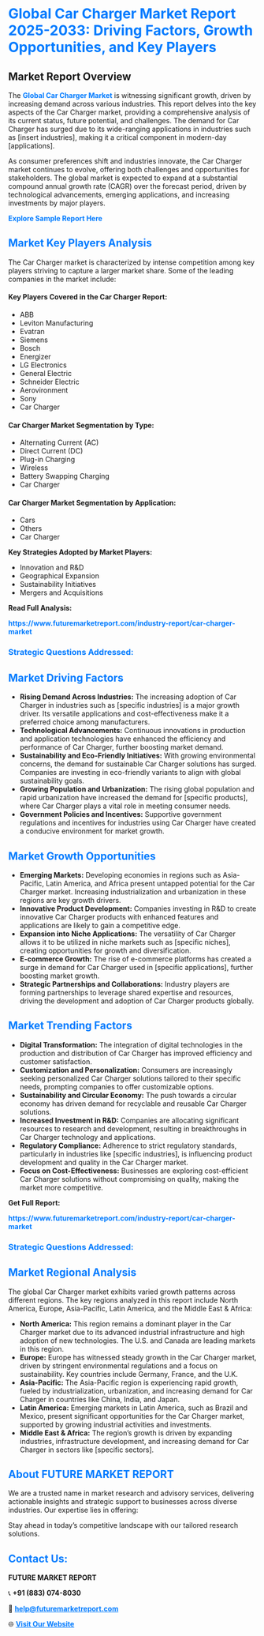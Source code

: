 <h1 style="color: #007BFF;">Global Car Charger Market Report 2025-2033: Driving Factors, Growth Opportunities, and Key Players</h1>

<section id="overview">
<h2>Market Report Overview</h2>
<p>The <a href="https://www.futuremarketreport.com/industry-report/car-charger-market" style="color: #007BFF; text-decoration: none;"><strong>Global Car Charger Market</strong></a> is witnessing significant growth, driven by increasing demand across various industries. This report delves into the key aspects of the Car Charger market, providing a comprehensive analysis of its current status, future potential, and challenges. The demand for Car Charger has surged due to its wide-ranging applications in industries such as [insert industries], making it a critical component in modern-day [applications].</p>
<p>As consumer preferences shift and industries innovate, the Car Charger market continues to evolve, offering both challenges and opportunities for stakeholders. The global market is expected to expand at a substantial compound annual growth rate (CAGR) over the forecast period, driven by technological advancements, emerging applications, and increasing investments by major players.</p>
</section>

<section id="overview">
<p><a href="https://www.futuremarketreport.com/request-sample/reportId=97632" style="color: #007BFF; text-decoration: none;"><strong>Explore Sample Report Here</strong></a></p>
</section>

<section id="key-players">
<h2 style="color: #007BFF;">Market Key Players Analysis</h2>
<p>The Car Charger market is characterized by intense competition among key players striving to capture a larger market share. Some of the leading companies in the market include:</p>
<h4>Key Players Covered in the Car Charger Report:</h4>
<ul><li>ABB</li><li>Leviton Manufacturing</li><li>Evatran</li><li>Siemens</li><li>Bosch</li><li>Energizer</li><li>LG Electronics</li><li>General Electric</li><li>Schneider Electric</li><li>Aerovironment</li><li>Sony</li><li>Car Charger</li></ul>
<h4>Car Charger Market Segmentation by Type:</h4>
<ul><li>Alternating Current (AC)</li><li>Direct Current (DC)</li><li>Plug-in Charging</li><li>Wireless</li><li>Battery Swapping Charging</li><li>Car Charger</li></ul>

<h4>Car Charger Market Segmentation by Application:</h4>
<ul><li>Cars</li><li>Others</li><li>Car Charger</li></ul>
<p><strong>Key Strategies Adopted by Market Players:</strong></p>
<ul>
<li>Innovation and R&D</li>
<li>Geographical Expansion</li>
<li>Sustainability Initiatives</li>
<li>Mergers and Acquisitions</li>
</ul>
</section>

<section>
<p><strong>Read Full Analysis: </strong></p><a href="https://www.futuremarketreport.com/industry-report/car-charger-market" style="color: #007BFF; text-decoration: none;"><strong>https://www.futuremarketreport.com/industry-report/car-charger-market</strong></a>
<h3 style="color: #007BFF;">Strategic Questions Addressed:</h3>
</section>

<section id="driving-factors">
<h2 style="color: #007BFF;">Market Driving Factors</h2>
<ul>
<li><strong>Rising Demand Across Industries:</strong> The increasing adoption of Car Charger in industries such as [specific industries] is a major growth driver. Its versatile applications and cost-effectiveness make it a preferred choice among manufacturers.</li>
<li><strong>Technological Advancements:</strong> Continuous innovations in production and application technologies have enhanced the efficiency and performance of Car Charger, further boosting market demand.</li>
<li><strong>Sustainability and Eco-Friendly Initiatives:</strong> With growing environmental concerns, the demand for sustainable Car Charger solutions has surged. Companies are investing in eco-friendly variants to align with global sustainability goals.</li>
<li><strong>Growing Population and Urbanization:</strong> The rising global population and rapid urbanization have increased the demand for [specific products], where Car Charger plays a vital role in meeting consumer needs.</li>
<li><strong>Government Policies and Incentives:</strong> Supportive government regulations and incentives for industries using Car Charger have created a conducive environment for market growth.</li>
</ul>
</section>

<section id="growth-opportunities">
<h2 style="color: #007BFF;">Market Growth Opportunities</h2>
<ul>
<li><strong>Emerging Markets:</strong> Developing economies in regions such as Asia-Pacific, Latin America, and Africa present untapped potential for the Car Charger market. Increasing industrialization and urbanization in these regions are key growth drivers.</li>
<li><strong>Innovative Product Development:</strong> Companies investing in R&D to create innovative Car Charger products with enhanced features and applications are likely to gain a competitive edge.</li>
<li><strong>Expansion into Niche Applications:</strong> The versatility of Car Charger allows it to be utilized in niche markets such as [specific niches], creating opportunities for growth and diversification.</li>
<li><strong>E-commerce Growth:</strong> The rise of e-commerce platforms has created a surge in demand for Car Charger used in [specific applications], further boosting market growth.</li>
<li><strong>Strategic Partnerships and Collaborations:</strong> Industry players are forming partnerships to leverage shared expertise and resources, driving the development and adoption of Car Charger products globally.</li>
</ul>
</section>

<section id="trending-factors">
<h2 style="color: #007BFF;">Market Trending Factors</h2>
<ul>
<li><strong>Digital Transformation:</strong> The integration of digital technologies in the production and distribution of Car Charger has improved efficiency and customer satisfaction.</li>
<li><strong>Customization and Personalization:</strong> Consumers are increasingly seeking personalized Car Charger solutions tailored to their specific needs, prompting companies to offer customizable options.</li>
<li><strong>Sustainability and Circular Economy:</strong> The push towards a circular economy has driven demand for recyclable and reusable Car Charger solutions.</li>
<li><strong>Increased Investment in R&D:</strong> Companies are allocating significant resources to research and development, resulting in breakthroughs in Car Charger technology and applications.</li>
<li><strong>Regulatory Compliance:</strong> Adherence to strict regulatory standards, particularly in industries like [specific industries], is influencing product development and quality in the Car Charger market.</li>
<li><strong>Focus on Cost-Effectiveness:</strong> Businesses are exploring cost-efficient Car Charger solutions without compromising on quality, making the market more competitive.</li>
</ul>
</section>

<section>
<p><strong>Get Full Report: </strong></p><a href="https://www.futuremarketreport.com/industry-report/car-charger-market" style="color: #007BFF; text-decoration: none;"><strong>https://www.futuremarketreport.com/industry-report/car-charger-market</strong></a>
<h3 style="color: #007BFF;">Strategic Questions Addressed:</h3>
</section>


<section id="regional-analysis">
<h2 style="color: #007BFF;">Market Regional Analysis</h2>
<p>The global Car Charger market exhibits varied growth patterns across different regions. The key regions analyzed in this report include North America, Europe, Asia-Pacific, Latin America, and the Middle East & Africa:</p>
<ul>
<li><strong>North America:</strong> This region remains a dominant player in the Car Charger market due to its advanced industrial infrastructure and high adoption of new technologies. The U.S. and Canada are leading markets in this region.</li>
<li><strong>Europe:</strong> Europe has witnessed steady growth in the Car Charger market, driven by stringent environmental regulations and a focus on sustainability. Key countries include Germany, France, and the U.K.</li>
<li><strong>Asia-Pacific:</strong> The Asia-Pacific region is experiencing rapid growth, fueled by industrialization, urbanization, and increasing demand for Car Charger in countries like China, India, and Japan.</li>
<li><strong>Latin America:</strong> Emerging markets in Latin America, such as Brazil and Mexico, present significant opportunities for the Car Charger market, supported by growing industrial activities and investments.</li>
<li><strong>Middle East & Africa:</strong> The region’s growth is driven by expanding industries, infrastructure development, and increasing demand for Car Charger in sectors like [specific sectors].</li>
</ul>
</section>

<footer>
<h2 style="color: #007BFF;">About FUTURE MARKET REPORT</h2>
<p>We are a trusted name in market research and advisory services, delivering actionable insights and strategic support to businesses across diverse industries. Our expertise lies in offering:</p>

<p>Stay ahead in today’s competitive landscape with our tailored research solutions.</p>

<h2 style="color: #007BFF;">Contact Us:</h2>
<p><strong>FUTURE MARKET REPORT</strong></p>
<p>📞 <strong>+91 (883) 074-8030</strong></p>
<p>📧 <strong><a href="mailto:help@futuremarketreport.com" style="color: #007BFF;">help@futuremarketreport.com</a></strong></p>
<p>🌐 <strong><a href="https://www.futuremarketreport.com/" style="color: #007BFF;">Visit Our Website</a></strong></p>
</footer>